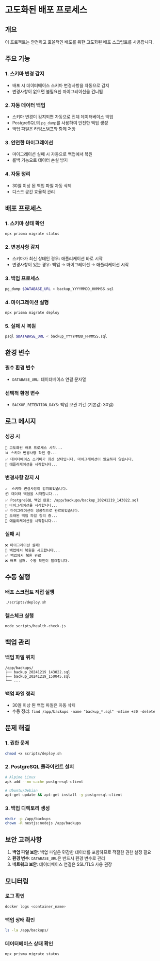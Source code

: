 # 고도화된 배포 프로세스

## 개요

이 프로젝트는 안전하고 효율적인 배포를 위한 고도화된 배포 스크립트를 사용합니다.

## 주요 기능

### 1. 스키마 변경 감지

- 배포 시 데이터베이스 스키마 변경사항을 자동으로 감지
- 변경사항이 없으면 불필요한 마이그레이션을 건너뜀

### 2. 자동 데이터 백업

- 스키마 변경이 감지되면 자동으로 전체 데이터베이스 백업
- PostgreSQL의 `pg_dump`를 사용하여 안전한 백업 생성
- 백업 파일은 타임스탬프와 함께 저장

### 3. 안전한 마이그레이션

- 마이그레이션 실패 시 자동으로 백업에서 복원
- 롤백 기능으로 데이터 손실 방지

### 4. 자동 정리

- 30일 이상 된 백업 파일 자동 삭제
- 디스크 공간 효율적 관리

## 배포 프로세스

### 1. 스키마 상태 확인

```bash
npx prisma migrate status
```

### 2. 변경사항 감지

- 스키마가 최신 상태인 경우: 애플리케이션 바로 시작
- 변경사항이 있는 경우: 백업 → 마이그레이션 → 애플리케이션 시작

### 3. 백업 프로세스

```bash
pg_dump $DATABASE_URL > backup_YYYYMMDD_HHMMSS.sql
```

### 4. 마이그레이션 실행

```bash
npx prisma migrate deploy
```

### 5. 실패 시 복원

```bash
psql $DATABASE_URL < backup_YYYYMMDD_HHMMSS.sql
```

## 환경 변수

### 필수 환경 변수

- `DATABASE_URL`: 데이터베이스 연결 문자열

### 선택적 환경 변수

- `BACKUP_RETENTION_DAYS`: 백업 보관 기간 (기본값: 30일)

## 로그 메시지

### 성공 시

```
🚀 고도화된 배포 프로세스 시작...
📊 스키마 변경사항 확인 중...
✅ 데이터베이스 스키마가 최신 상태입니다. 마이그레이션이 필요하지 않습니다.
🚀 애플리케이션을 시작합니다...
```

### 변경사항 감지 시

```
⚠️  스키마 변경사항이 감지되었습니다.
📦 데이터 백업을 시작합니다...
✅ PostgreSQL 백업 완료: /app/backups/backup_20241219_143022.sql
🔄 마이그레이션을 시작합니다...
✅ 마이그레이션이 성공적으로 완료되었습니다.
🧹 오래된 백업 파일 정리 중...
🚀 애플리케이션을 시작합니다...
```

### 실패 시

```
❌ 마이그레이션 실패!
🔄 백업에서 복원을 시도합니다...
✅ 백업에서 복원 완료
❌ 배포 실패. 수동 확인이 필요합니다.
```

## 수동 실행

### 배포 스크립트 직접 실행

```bash
./scripts/deploy.sh
```

### 헬스체크 실행

```bash
node scripts/health-check.js
```

## 백업 관리

### 백업 파일 위치

```
/app/backups/
├── backup_20241219_143022.sql
├── backup_20241219_150045.sql
└── ...
```

### 백업 파일 정리

- 30일 이상 된 백업 파일은 자동 삭제
- 수동 정리: `find /app/backups -name "backup_*.sql" -mtime +30 -delete`

## 문제 해결

### 1. 권한 문제

```bash
chmod +x scripts/deploy.sh
```

### 2. PostgreSQL 클라이언트 설치

```bash
# Alpine Linux
apk add --no-cache postgresql-client

# Ubuntu/Debian
apt-get update && apt-get install -y postgresql-client
```

### 3. 백업 디렉토리 생성

```bash
mkdir -p /app/backups
chown -R nestjs:nodejs /app/backups
```

## 보안 고려사항

1. **백업 파일 보안**: 백업 파일은 민감한 데이터를 포함하므로 적절한 권한 설정 필요
2. **환경 변수**: `DATABASE_URL`은 반드시 환경 변수로 관리
3. **네트워크 보안**: 데이터베이스 연결은 SSL/TLS 사용 권장

## 모니터링

### 로그 확인

```bash
docker logs <container_name>
```

### 백업 상태 확인

```bash
ls -la /app/backups/
```

### 데이터베이스 상태 확인

```bash
npx prisma migrate status
```
